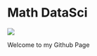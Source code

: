 # Math DataSci

<img src="https://comptiacdn.azureedge.net/webcontent/images/default-source/researchreports/data-analytics-vs.-data-science/data-analytics-vs-data-science.png?sfvrsn=28434515_0  ">

Welcome to my Github Page
